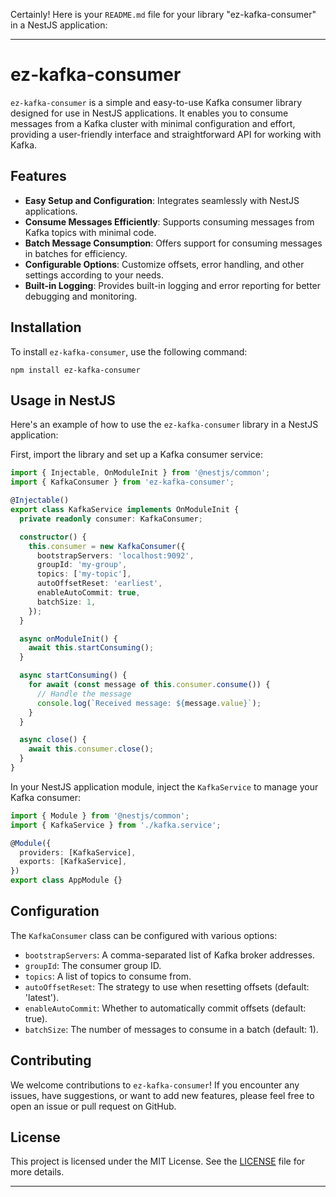 Certainly! Here is your `README.md` file for your library "ez-kafka-consumer" in a NestJS application:

---

# ez-kafka-consumer

`ez-kafka-consumer` is a simple and easy-to-use Kafka consumer library designed for use in NestJS applications. It enables you to consume messages from a Kafka cluster with minimal configuration and effort, providing a user-friendly interface and straightforward API for working with Kafka.

## Features

- **Easy Setup and Configuration**: Integrates seamlessly with NestJS applications.
- **Consume Messages Efficiently**: Supports consuming messages from Kafka topics with minimal code.
- **Batch Message Consumption**: Offers support for consuming messages in batches for efficiency.
- **Configurable Options**: Customize offsets, error handling, and other settings according to your needs.
- **Built-in Logging**: Provides built-in logging and error reporting for better debugging and monitoring.

## Installation

To install `ez-kafka-consumer`, use the following command:

```shell
npm install ez-kafka-consumer
```

## Usage in NestJS

Here's an example of how to use the `ez-kafka-consumer` library in a NestJS application:

First, import the library and set up a Kafka consumer service:

```typescript
import { Injectable, OnModuleInit } from '@nestjs/common';
import { KafkaConsumer } from 'ez-kafka-consumer';

@Injectable()
export class KafkaService implements OnModuleInit {
  private readonly consumer: KafkaConsumer;

  constructor() {
    this.consumer = new KafkaConsumer({
      bootstrapServers: 'localhost:9092',
      groupId: 'my-group',
      topics: ['my-topic'],
      autoOffsetReset: 'earliest',
      enableAutoCommit: true,
      batchSize: 1,
    });
  }

  async onModuleInit() {
    await this.startConsuming();
  }

  async startConsuming() {
    for await (const message of this.consumer.consume()) {
      // Handle the message
      console.log(`Received message: ${message.value}`);
    }
  }

  async close() {
    await this.consumer.close();
  }
}
```

In your NestJS application module, inject the `KafkaService` to manage your Kafka consumer:

```typescript
import { Module } from '@nestjs/common';
import { KafkaService } from './kafka.service';

@Module({
  providers: [KafkaService],
  exports: [KafkaService],
})
export class AppModule {}
```

## Configuration

The `KafkaConsumer` class can be configured with various options:

- `bootstrapServers`: A comma-separated list of Kafka broker addresses.
- `groupId`: The consumer group ID.
- `topics`: A list of topics to consume from.
- `autoOffsetReset`: The strategy to use when resetting offsets (default: 'latest').
- `enableAutoCommit`: Whether to automatically commit offsets (default: true).
- `batchSize`: The number of messages to consume in a batch (default: 1).

## Contributing

We welcome contributions to `ez-kafka-consumer`! If you encounter any issues, have suggestions, or want to add new features, please feel free to open an issue or pull request on GitHub.

## License

This project is licensed under the MIT License. See the [LICENSE](LICENSE) file for more details.

---